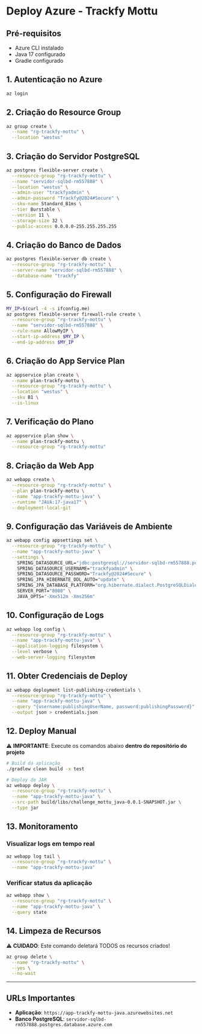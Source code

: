# Deploy Azure - Trackfy Mottu

## Pré-requisitos
- Azure CLI instalado
- Java 17 configurado
- Gradle configurado

## 1. Autenticação no Azure
```bash
az login
```

## 2. Criação do Resource Group
```bash
az group create \
  --name "rg-trackfy-mottu" \
  --location "westus"
```

## 3. Criação do Servidor PostgreSQL
```bash
az postgres flexible-server create \
  --resource-group "rg-trackfy-mottu" \
  --name "servidor-sqlbd-rm557888" \
  --location "westus" \
  --admin-user "trackfyadmin" \
  --admin-password "Trackfy@2024#Secure" \
  --sku-name Standard_B1ms \
  --tier Burstable \
  --version 11 \
  --storage-size 32 \
  --public-access 0.0.0.0-255.255.255.255
```

## 4. Criação do Banco de Dados
```bash
az postgres flexible-server db create \
  --resource-group "rg-trackfy-mottu" \
  --server-name "servidor-sqlbd-rm557888" \
  --database-name "trackfy"
```

## 5. Configuração do Firewall
```bash
MY_IP=$(curl -4 -s ifconfig.me)
az postgres flexible-server firewall-rule create \
  --resource-group "rg-trackfy-mottu" \
  --name "servidor-sqlbd-rm557888" \
  --rule-name AllowMyIP \
  --start-ip-address $MY_IP \
  --end-ip-address $MY_IP
```

## 6. Criação do App Service Plan
```bash
az appservice plan create \
  --name plan-trackfy-mottu \
  --resource-group "rg-trackfy-mottu" \
  --location "westus" \
  --sku B1 \
  --is-linux
```

## 7. Verificação do Plano
```bash
az appservice plan show \
  --name plan-trackfy-mottu \
  --resource-group "rg-trackfy-mottu"
```

## 8. Criação da Web App
```bash
az webapp create \
  --resource-group "rg-trackfy-mottu" \
  --plan plan-trackfy-mottu \
  --name "app-trackfy-mottu-java" \
  --runtime "JAVA:17-java17" \
  --deployment-local-git
```

## 9. Configuração das Variáveis de Ambiente
```bash
az webapp config appsettings set \
  --resource-group "rg-trackfy-mottu" \
  --name "app-trackfy-mottu-java" \
  --settings \
    SPRING_DATASOURCE_URL="jdbc:postgresql://servidor-sqlbd-rm557888.postgres.database.azure.com:5432/trackfy?sslmode=require" \
    SPRING_DATASOURCE_USERNAME="trackfyadmin" \
    SPRING_DATASOURCE_PASSWORD="Trackfy@2024#Secure" \
    SPRING_JPA_HIBERNATE_DDL_AUTO="update" \
    SPRING_JPA_DATABASE_PLATFORM="org.hibernate.dialect.PostgreSQLDialect" \
    SERVER_PORT="8080" \
    JAVA_OPTS="-Xmx512m -Xms256m"
```

## 10. Configuração de Logs
```bash
az webapp log config \
  --resource-group "rg-trackfy-mottu" \
  --name "app-trackfy-mottu-java" \
  --application-logging filesystem \
  --level verbose \
  --web-server-logging filesystem
```

## 11. Obter Credenciais de Deploy
```bash
az webapp deployment list-publishing-credentials \
  --resource-group "rg-trackfy-mottu" \
  --name "app-trackfy-mottu-java" \
  --query "{username:publishingUserName, password:publishingPassword}" \
  --output json > credentials.json
```

## 12. Deploy Manual

⚠️ **IMPORTANTE**: Execute os comandos abaixo **dentro do repositório do projeto**

```bash
# Build da aplicação
./gradlew clean build -x test

# Deploy do JAR
az webapp deploy \
  --resource-group "rg-trackfy-mottu" \
  --name "app-trackfy-mottu-java" \
  --src-path build/libs/challenge_mottu_java-0.0.1-SNAPSHOT.jar \
  --type jar
```

## 13. Monitoramento

### Visualizar logs em tempo real
```bash
az webapp log tail \
  --resource-group "rg-trackfy-mottu" \
  --name "app-trackfy-mottu-java"
```

### Verificar status da aplicação
```bash
az webapp show \
  --resource-group "rg-trackfy-mottu" \
  --name "app-trackfy-mottu-java" \
  --query state
```

## 14. Limpeza de Recursos

⚠️ **CUIDADO**: Este comando deletará TODOS os recursos criados!

```bash
az group delete \
  --name "rg-trackfy-mottu" \
  --yes \
  --no-wait
```

---

## URLs Importantes
- **Aplicação**: `https://app-trackfy-mottu-java.azurewebsites.net`
- **Banco PostgreSQL**: `servidor-sqlbd-rm557888.postgres.database.azure.com`
